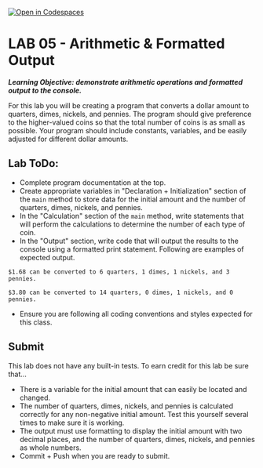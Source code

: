 [![Open in Codespaces](https://classroom.github.com/assets/launch-codespace-2972f46106e565e64193e422d61a12cf1da4916b45550586e14ef0a7c637dd04.svg)](https://classroom.github.com/open-in-codespaces?assignment_repo_id=18237418)
# LAB 05 - Arithmetic & Formatted Output #

***Learning Objective: demonstrate arithmetic operations and formatted output to the console.***

For this lab you will be creating a program that converts a dollar amount to quarters, dimes, nickels, and pennies.  The program should give preference to the higher-valued coins so that the total number of coins is as small as possible. Your program should include constants, variables, and be easily adjusted for different dollar amounts.

## Lab ToDo: ##

- Complete program documentation at the top.
- Create appropriate variables in "Declaration + Initialization" section of the `main` method to store data for the initial amount and the number of quarters, dimes, nickels, and pennies.
- In the "Calculation" section of the `main` method, write statements that will perform the calculations to determine the number of each type of coin.
- In the "Output" section, write code that will output the results to the console using a formatted print statement. Following are examples of expected output.

```
$1.68 can be converted to 6 quarters, 1 dimes, 1 nickels, and 3 pennies.
```

```
$3.80 can be converted to 14 quarters, 0 dimes, 1 nickels, and 0 pennies.
```

- Ensure you are following all coding conventions and styles expected for this class.

## Submit ##

This lab does not have any built-in tests. To earn credit for this lab be sure that...
- There is a variable for the initial amount that can easily be located and changed.
- The number of quarters, dimes, nickels, and pennies is calculated correctly for any non-negative initial amount. Test this yourself several times to make sure it is working.
- The output must use formatting to display the initial amount with two decimal places, and the number of quarters, dimes, nickels, and pennies as whole numbers.
- Commit + Push when you are ready to submit.
